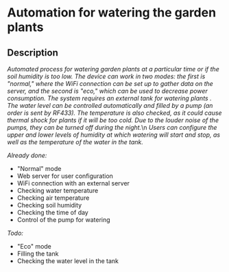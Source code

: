 # Automation for watering the garden plants

## Description

*Automated process for watering garden plants at a particular time or if the soil humidity is too low. The device can work in two modes: the first is "normal," where the WiFi connection can be set up to gather data on the server, and the second is "eco," which can be used to decrease power consumption. The system requires an external tank for watering plants . The water level can be controlled automatically and filled by a pump (an order is sent by RF433). The temperature is also checked, as it could cause thermal shock for plants if it will be too cold.*
*Due to the louder noise of the pumps, they can be turned off during the night.*\n
*Users can configure the upper and lower levels of humidity at which watering will start and stop, as well as the temperature of the water in the tank.*

*Already done:*
- "Normal" mode
- Web server for user configuration
- WiFi connection with an external server
- Checking water temperature
- Checking air temperature
- Checking soil humidity
- Checking the time of day
- Control of the pump for watering

*Todo:*
- "Eco" mode
- Filling the tank
- Checking the water level in the tank


